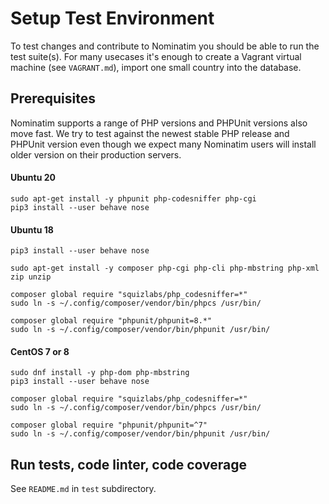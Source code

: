 # Setup Test Environment

To test changes and contribute to Nominatim you should be able to run
the test suite(s). For many usecases it's enough to create a Vagrant
virtual machine (see `VAGRANT.md`), import one small country into the
database.

## Prerequisites

Nominatim supports a range of PHP versions and PHPUnit versions also
move fast. We try to test against the newest stable PHP release and
PHPUnit version even though we expect many Nominatim users will install
older version on their production servers.

#### Ubuntu 20

    sudo apt-get install -y phpunit php-codesniffer php-cgi
    pip3 install --user behave nose

#### Ubuntu 18

    pip3 install --user behave nose

    sudo apt-get install -y composer php-cgi php-cli php-mbstring php-xml zip unzip

    composer global require "squizlabs/php_codesniffer=*"
    sudo ln -s ~/.config/composer/vendor/bin/phpcs /usr/bin/

    composer global require "phpunit/phpunit=8.*"
    sudo ln -s ~/.config/composer/vendor/bin/phpunit /usr/bin/


#### CentOS 7 or 8

    sudo dnf install -y php-dom php-mbstring
    pip3 install --user behave nose

    composer global require "squizlabs/php_codesniffer=*"
    sudo ln -s ~/.config/composer/vendor/bin/phpcs /usr/bin/

    composer global require "phpunit/phpunit=^7"
    sudo ln -s ~/.config/composer/vendor/bin/phpunit /usr/bin/

## Run tests, code linter, code coverage

See `README.md` in `test` subdirectory.
